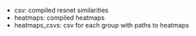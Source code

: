  * csv: compiled resnet similarities
 * heatmaps: compiled heatmaps
 * heatmaps_csvs: csv for each group with paths to heatmaps